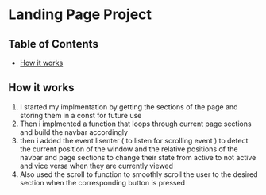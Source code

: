 # Landing Page Project

## Table of Contents

* [How it works](#Howitworks)

## 


## How it works
  
1) I started my implmentation by getting the sections of the page and storing them in a const for future use
2) Then i implmented a function that loops through current page sections and build the navbar accordingly 
3) then i added the event lisenter ( to listen for scrolling event ) to detect the current position of the window and the relative positions of the navbar and page sections to change their state from active to not active and vice versa when they are currently viewed
4) Also used the scroll to function to smoothly scroll the user to the desired section when the corresponding button is pressed